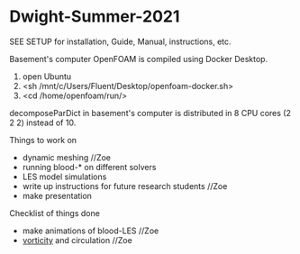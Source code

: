 # Dwight-Summer-2021

SEE SETUP for installation, Guide, Manual, instructions, etc.

Basement's computer OpenFOAM is compiled using Docker Desktop.
1. open Ubuntu
2. <sh /mnt/c/Users/Fluent/Desktop/openfoam-docker.sh>
3. <cd /home/openfoam/run/>

decomposeParDict in basement's computer is distributed in 8 CPU cores (2 2 2) instead of 10.

Things to work on
* dynamic meshing //Zoe
* running blood-* on different solvers
* LES model simulations
* write up instructions for future research students //Zoe
* make presentation

Checklist of things done
* make animations of blood-LES //Zoe
* [vorticity](https://www.youtube.com/watch?v=4wGO__XLsmg) and circulation //Zoe
